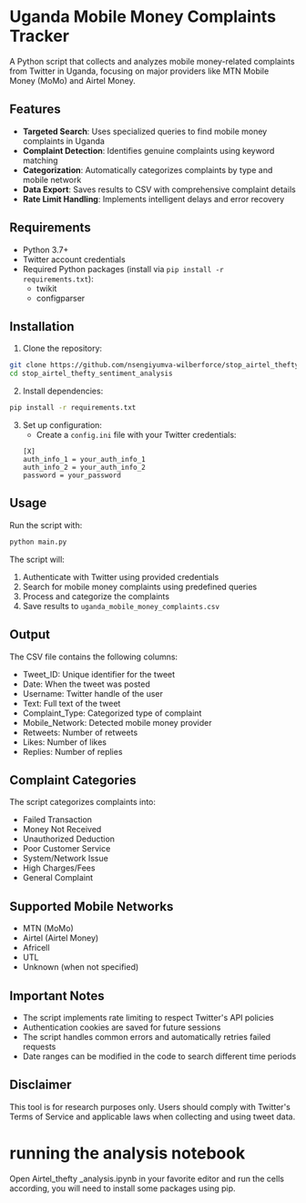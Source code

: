 # Uganda Mobile Money Complaints Tracker

A Python script that collects and analyzes mobile money-related complaints from Twitter in Uganda, focusing on major providers like MTN Mobile Money (MoMo) and Airtel Money.

## Features

- **Targeted Search**: Uses specialized queries to find mobile money complaints in Uganda
- **Complaint Detection**: Identifies genuine complaints using keyword matching
- **Categorization**: Automatically categorizes complaints by type and mobile network
- **Data Export**: Saves results to CSV with comprehensive complaint details
- **Rate Limit Handling**: Implements intelligent delays and error recovery

## Requirements

- Python 3.7+
- Twitter account credentials
- Required Python packages (install via `pip install -r requirements.txt`):
  - twikit
  - configparser

## Installation

1. Clone the repository:
```bash
git clone https://github.com/nsengiyumva-wilberforce/stop_airtel_thefty_sentiment_analysis.git
cd stop_airtel_thefty_sentiment_analysis
```

2. Install dependencies:
```bash
pip install -r requirements.txt
```

3. Set up configuration:
   - Create a `config.ini` file with your Twitter credentials:
   ```
   [X]
   auth_info_1 = your_auth_info_1
   auth_info_2 = your_auth_info_2
   password = your_password
   ```

## Usage

Run the script with:
```bash
python main.py
```

The script will:
1. Authenticate with Twitter using provided credentials
2. Search for mobile money complaints using predefined queries
3. Process and categorize the complaints
4. Save results to `uganda_mobile_money_complaints.csv`

## Output

The CSV file contains the following columns:
- Tweet_ID: Unique identifier for the tweet
- Date: When the tweet was posted
- Username: Twitter handle of the user
- Text: Full text of the tweet
- Complaint_Type: Categorized type of complaint
- Mobile_Network: Detected mobile money provider
- Retweets: Number of retweets
- Likes: Number of likes
- Replies: Number of replies

## Complaint Categories

The script categorizes complaints into:
- Failed Transaction
- Money Not Received
- Unauthorized Deduction
- Poor Customer Service
- System/Network Issue
- High Charges/Fees
- General Complaint

## Supported Mobile Networks

- MTN (MoMo)
- Airtel (Airtel Money)
- Africell
- UTL
- Unknown (when not specified)

## Important Notes

- The script implements rate limiting to respect Twitter's API policies
- Authentication cookies are saved for future sessions
- The script handles common errors and automatically retries failed requests
- Date ranges can be modified in the code to search different time periods

## Disclaimer

This tool is for research purposes only. Users should comply with Twitter's Terms of Service and applicable laws when collecting and using tweet data.

# running the analysis notebook  

Open Airtel_thefty _analysis.ipynb in your favorite editor and run the cells according, you will need to install some packages using pip.